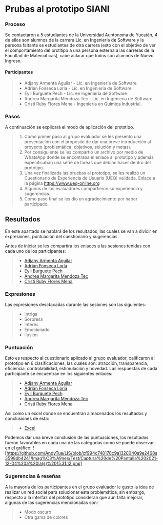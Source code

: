 # Prubas al prototipo SIANI 
### Proceso 
Se contactaron a 5 estudiantes de la Universidad Auntonoma de Yucatán, 4 de ellos son alumnos de la carrera Lic. en Ingeniería de Software y la persona faltante es estudiantes de otra carrera (esto con el objetivo de ver el comportamiento del protitipo a una persona externa a las carreras de la Facultad de Matemáticas), cabe aclarar que todos son alumnos de Nuevo Ingreso. 

#### Participantes 
> - Adjany Armenta Aguilar - Lic. en Ingeniería de Software
> - Adrián Fonseca Loría - Lic. en Ingeniería de Software
> - Eyli Burguete Pech - Lic. en Ingeniería de Software
> - Andrea Margarita Mendoza Tec - Lic. en Ingeniería de Software
> - Cristi Ruby Flores Mena - Ingeniería en Química Industrial.

### Pasos
A continuación se explicará el modo de aplicación del prototipo. 
> 1. Como primer paso al grupo evaluador se les presento una presentación con el proposito de dar una breve introducción al proyecto (problemática, objetivos, solución y metas). 
> 2. Por consiguiente se les compartió un archivo por medio de WhatsApp donde se encontraba el enlace al prototipo y además expecificaban una serie de tareas que debian hacer dentro del prototipo. 
> 3. Una vez finalizada las pruebas al prototipo, se les realizó un Cuestionario de Experiencia de Usuario (UEQ) validada. Enlace a la página https://www.ueq-online.org
> 4. Algunos de los evaluadores compartieron su experiencia y sugerencias. 
> 5. Como paso final se les dio un agradecimiento por haber participado. 

## Resultados 
En este apartado se hablará de los resultados, las cuales se van a dividir en expresiones, puntuación del cuestionario y sugerencias. 

Antes de iniciar se les compartira los enlaces a las sesiones tenidas con cada uno de los participantes: 

> - [Adjany Armenta Aguilar](https://github.com/AndyTue/LIS/blob/ea079c12662b06e3fe484dc9252291a4811321bb/Documentaci%C3%B3n/Test%20SIANI/Adjany/Sesi%C3%B3n.md "click aquí")
> - [Adrián Fonseca Loría](https://github.com/AndyTue/LIS/blob/966db144a97ed8aab3bd235f0769fccfdcd4c91c/Documentaci%C3%B3n/Test%20SIANI/Adri%C3%A1n%20Fonsea/Sesi%C3%B3n.md "Click Aquí")
> - [Eyli Burguete Pech ](https://github.com/AndyTue/LIS/blob/966db144a97ed8aab3bd235f0769fccfdcd4c91c/Documentaci%C3%B3n/Test%20SIANI/Eyli/Sesi%C3%B3n.md "Click Aquí")
> - [Andrea Margarita Mendoza Tec](https://github.com/AndyTue/LIS/blob/966db144a97ed8aab3bd235f0769fccfdcd4c91c/Documentaci%C3%B3n/Test%20SIANI/Andrea%20Margarita%20Mendoza%20Tec/Sesi%C3%B3n.md "Click Aquí")
> - [Cristi Ruby Flores Mena](https://github.com/AndyTue/LIS/blob/966db144a97ed8aab3bd235f0769fccfdcd4c91c/Documentaci%C3%B3n/Test%20SIANI/Cristi%20Rubi/Sesi%C3%B3n.md "Click Aquí")

### Expresiones
Las expresiones desctacadas durante las sesiones son las siguientes: 
> - Intriga
> - Sorpresa
> - Interés 
> - Emocionado
> - Ilusión

### Puntuación 
Esto es respecto al cuestionario aplicado al grupo evaluador, calificaron al prototipo en 6 clasificaciones, las cuales son: atracción, transparencia, eficiencia, controlabilidad, estimulación y novedad. 
Las respuestas de cada participante se encuentran en los siguientes enlaces: 
> - [Adjany Armenta Aguilar](https://github.com/AndyTue/LIS/blob/fde3b931dfaaeddeb2dfe5997927a3b2c9794662/Documentaci%C3%B3n/Test%20SIANI/Adjany/Adjany.pdf "click aquí")
> - [Adrián Fonseca Loría](https://github.com/AndyTue/LIS/blob/fde3b931dfaaeddeb2dfe5997927a3b2c9794662/Documentaci%C3%B3n/Test%20SIANI/Adri%C3%A1n%20Fonsea/Adri%C3%A1n_Fonseca.pdf "Click Aquí")
> - [Eyli Burguete Pech ](https://github.com/AndyTue/LIS/blob/fde3b931dfaaeddeb2dfe5997927a3b2c9794662/Documentaci%C3%B3n/Test%20SIANI/Eyli/Eyli.pdf "Click Aquí")
> - [Andrea Margarita Mendoza Tec](https://github.com/AndyTue/LIS/blob/fde3b931dfaaeddeb2dfe5997927a3b2c9794662/Documentaci%C3%B3n/Test%20SIANI/Andrea%20Margarita%20Mendoza%20Tec/Andrea.pdf "Click Aquí")
> - [Cristi Ruby Flores Mena](https://github.com/AndyTue/LIS/blob/fde3b931dfaaeddeb2dfe5997927a3b2c9794662/Documentaci%C3%B3n/Test%20SIANI/Cristi%20Rubi/Cristi.pdf "Click Aquí")

Así como un excel donde se encuentran almacenados los resultados y conclusiones de esta: 
> - [Excel](https://github.com/AndyTue/LIS/blob/fde3b931dfaaeddeb2dfe5997927a3b2c9794662/Documentaci%C3%B3n/Test%20SIANI/Documentos/UEQ_Data_Analysis_Tool_SIANI.xlsx "Click aquí")

Podemos dar una breve conclusion de las puntuaciones, los resultados fueron favorables en cada una de las categorías como se puede observar en el gráfico: 
![https://github.com/AndyTue/LIS/blob/cf994c748178c9a1320040a9e2468a3598db4241/Imag%C3%A9nes/Test/Captura%20de%20Pantalla%202021-12-04%20a%20la(s)%2015.31.12.png]

### Sugerencias & reseñas
A la mayoría de los participantes en el grupo evaluador le gusto la idea de realizar un red social para solucionar esta problemática, sin embargo, respecto a la interfaz del prototipo consideran que aún falta mejorar, algunas de las sugerencias mencionadas son: 
> - Modo oscuro
> - Otra gama de colores 
